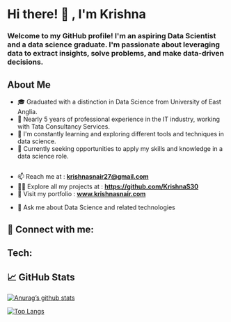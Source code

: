 
# Hi there! 👋 ,  I'm Krishna
### Welcome to my GitHub profile!   I'm an aspiring Data Scientist and a data science graduate. I'm passionate about leveraging data to extract insights, solve problems, and make data-driven decisions.

## About Me
- 🎓 Graduated with a distinction in Data Science from University of East Anglia.
- 🏢 Nearly 5 years of professional experience in the IT industry, working with Tata Consultancy Services.
- 🌱 I'm constantly learning and exploring different tools and techniques in data science. 
- 💼 Currently seeking opportunities to apply my skills and knowledge in a data science role.

<!---

- 🔭 I’m currently working on ...
- 🌱 I’m currently learning ...
- 🤔 I’m looking for help with ...

- --> 
## 
- 📫 Reach me at : **krishnasnair27@gmail.com**
- 👨‍💻 Explore all my projects at : **https://github.com/KrishnaS30**
- 🔗 Visit my portfolio : **www.krishnasnair.com**
<!--- 
- 📝 Check out my Tech blogs :
 --> 
- 💬 Ask me about Data Science and related technologies


## 🤝 Connect with me:

## Tech:

## 📈 GitHub Stats

[![Anurag’s github stats](https://github-readme-stats.vercel.app/api?username=KrishnaS30)](https://github.com/KrishnaS30)

[![Top Langs](https://github-readme-stats.vercel.app/api/top-langs/?username=KrishnaS30&layout=compact)](https://github.com/KrishnaS30)



<!---
## 📝 Recent Blog Posts
 --> 



